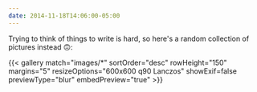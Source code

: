 ```yaml
---
date: 2014-11-18T14:06:00-05:00
---
```


Trying to think of things to write is hard, so here's a random collection of pictures instead 🙃:

{{< gallery match="images/*" sortOrder="desc" rowHeight="150" margins="5" resizeOptions="600x600 q90 Lanczos" showExif=false previewType="blur" embedPreview="true" >}}